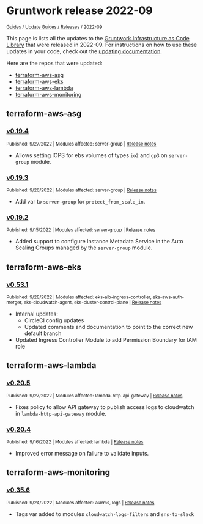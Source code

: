 
# Gruntwork release 2022-09

<p style={{marginTop: "-25px"}}><small><a href="/guides">Guides</a> / <a href="/guides/stay-up-to-date">Update Guides</a> / <a href="/guides/stay-up-to-date/releases">Releases</a> / 2022-09</small></p>

This page is lists all the updates to the [Gruntwork Infrastructure as Code 
Library](https://gruntwork.io/infrastructure-as-code-library/) that were released in 2022-09. For instructions 
on how to use these updates in your code, check out the [updating 
documentation](/guides/working-with-code/using-modules#updating).

Here are the repos that were updated:

- [terraform-aws-asg](#terraform-aws-asg)
- [terraform-aws-eks](#terraform-aws-eks)
- [terraform-aws-lambda](#terraform-aws-lambda)
- [terraform-aws-monitoring](#terraform-aws-monitoring)


## terraform-aws-asg


### [v0.19.4](https://github.com/tnn-tnn-tnn-tnn-tnn-gruntwork-io/terraform-aws-asg/releases/tag/v0.19.4)

<p style={{marginTop: "-20px", marginBottom: "10px"}}>
  <small>Published: 9/27/2022 | Modules affected: server-group | <a href="https://github.com/tnn-tnn-tnn-tnn-tnn-gruntwork-io/terraform-aws-asg/releases/tag/v0.19.4">Release notes</a></small>
</p>

<div style={{"overflow":"hidden","textOverflow":"ellipsis","display":"-webkit-box","WebkitLineClamp":10,"lineClamp":10,"WebkitBoxOrient":"vertical"}}>

  

- Allows setting IOPS for ebs volumes of types `io2` and `gp3` on `server-group` module.



</div>


### [v0.19.3](https://github.com/tnn-tnn-tnn-tnn-tnn-gruntwork-io/terraform-aws-asg/releases/tag/v0.19.3)

<p style={{marginTop: "-20px", marginBottom: "10px"}}>
  <small>Published: 9/26/2022 | Modules affected: server-group | <a href="https://github.com/tnn-tnn-tnn-tnn-tnn-gruntwork-io/terraform-aws-asg/releases/tag/v0.19.3">Release notes</a></small>
</p>

<div style={{"overflow":"hidden","textOverflow":"ellipsis","display":"-webkit-box","WebkitLineClamp":10,"lineClamp":10,"WebkitBoxOrient":"vertical"}}>

  

- Add var to `server-group` for `protect_from_scale_in`.



</div>


### [v0.19.2](https://github.com/tnn-tnn-tnn-tnn-tnn-gruntwork-io/terraform-aws-asg/releases/tag/v0.19.2)

<p style={{marginTop: "-20px", marginBottom: "10px"}}>
  <small>Published: 9/15/2022 | Modules affected: server-group | <a href="https://github.com/tnn-tnn-tnn-tnn-tnn-gruntwork-io/terraform-aws-asg/releases/tag/v0.19.2">Release notes</a></small>
</p>

<div style={{"overflow":"hidden","textOverflow":"ellipsis","display":"-webkit-box","WebkitLineClamp":10,"lineClamp":10,"WebkitBoxOrient":"vertical"}}>

  

- Added support to configure Instance Metadata Service in the Auto Scaling Groups managed by the `server-group` module.



</div>



## terraform-aws-eks


### [v0.53.1](https://github.com/tnn-tnn-tnn-tnn-tnn-gruntwork-io/terraform-aws-eks/releases/tag/v0.53.1)

<p style={{marginTop: "-20px", marginBottom: "10px"}}>
  <small>Published: 9/28/2022 | Modules affected: eks-alb-ingress-controller, eks-aws-auth-merger, eks-cloudwatch-agent, eks-cluster-control-plane | <a href="https://github.com/tnn-tnn-tnn-tnn-tnn-gruntwork-io/terraform-aws-eks/releases/tag/v0.53.1">Release notes</a></small>
</p>

<div style={{"overflow":"hidden","textOverflow":"ellipsis","display":"-webkit-box","WebkitLineClamp":10,"lineClamp":10,"WebkitBoxOrient":"vertical"}}>

  

- Internal updates:
  - CircleCI config updates
  - Updated comments and documentation to point to the correct new default branch
- Updated Ingress Controller Module to add Permission Boundary for IAM role



</div>



## terraform-aws-lambda


### [v0.20.5](https://github.com/tnn-tnn-tnn-tnn-tnn-gruntwork-io/terraform-aws-lambda/releases/tag/v0.20.5)

<p style={{marginTop: "-20px", marginBottom: "10px"}}>
  <small>Published: 9/27/2022 | Modules affected: lambda-http-api-gateway | <a href="https://github.com/tnn-tnn-tnn-tnn-tnn-gruntwork-io/terraform-aws-lambda/releases/tag/v0.20.5">Release notes</a></small>
</p>

<div style={{"overflow":"hidden","textOverflow":"ellipsis","display":"-webkit-box","WebkitLineClamp":10,"lineClamp":10,"WebkitBoxOrient":"vertical"}}>

  

- Fixes policy to allow API gateway to publish access logs to cloudwatch in `lambda-http-api-gateway` module.


</div>


### [v0.20.4](https://github.com/tnn-tnn-tnn-tnn-tnn-gruntwork-io/terraform-aws-lambda/releases/tag/v0.20.4)

<p style={{marginTop: "-20px", marginBottom: "10px"}}>
  <small>Published: 9/16/2022 | Modules affected: lambda | <a href="https://github.com/tnn-tnn-tnn-tnn-tnn-gruntwork-io/terraform-aws-lambda/releases/tag/v0.20.4">Release notes</a></small>
</p>

<div style={{"overflow":"hidden","textOverflow":"ellipsis","display":"-webkit-box","WebkitLineClamp":10,"lineClamp":10,"WebkitBoxOrient":"vertical"}}>

  
- Improved error message on failure to validate inputs.



</div>



## terraform-aws-monitoring


### [v0.35.6](https://github.com/tnn-tnn-tnn-tnn-tnn-gruntwork-io/terraform-aws-monitoring/releases/tag/v0.35.6)

<p style={{marginTop: "-20px", marginBottom: "10px"}}>
  <small>Published: 9/24/2022 | Modules affected: alarms, logs | <a href="https://github.com/tnn-tnn-tnn-tnn-tnn-gruntwork-io/terraform-aws-monitoring/releases/tag/v0.35.6">Release notes</a></small>
</p>

<div style={{"overflow":"hidden","textOverflow":"ellipsis","display":"-webkit-box","WebkitLineClamp":10,"lineClamp":10,"WebkitBoxOrient":"vertical"}}>

  

- Tags var added to modules `cloudwatch-logs-filters` and `sns-to-slack`



</div>




<!-- ##DOCS-SOURCER-START
{
  "sourcePlugin": "releases",
  "hash": "fbd624f17c5844ab9adc5d3615a3f1c6"
}
##DOCS-SOURCER-END -->
